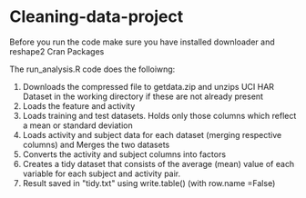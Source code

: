 # Cleaning-data-project

Before you run the code make sure you have installed downloader and reshape2 Cran Packages

The run_analysis.R code does the folloiwng:

1. Downloads the compressed file to getdata.zip and unzips UCI HAR Dataset in the working directory if these are not already present
2. Loads the feature and activity
3. Loads training and test datasets. Holds only those columns which reflect a mean or standard deviation
4. Loads activity and subject data for each dataset (merging respective columns) and Merges the two datasets
5. Converts the activity and subject columns into factors
6. Creates a tidy dataset that consists of the average (mean) value of each variable for each subject and activity pair.
7. Result saved in "tidy.txt" using write.table() (with row.name =False)
